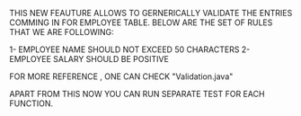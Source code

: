 THIS NEW FEAUTURE ALLOWS TO GERNERICALLY VALIDATE THE ENTRIES COMMING IN FOR EMPLOYEE TABLE.
BELOW ARE THE SET OF RULES THAT WE ARE FOLLOWING:

1- EMPLOYEE NAME SHOULD NOT EXCEED 50 CHARACTERS
2- EMPLOYEE SALARY SHOULD BE POSITIVE

FOR MORE REFERENCE , ONE CAN CHECK "Validation.java"

APART FROM THIS NOW YOU CAN RUN SEPARATE TEST FOR EACH FUNCTION.
